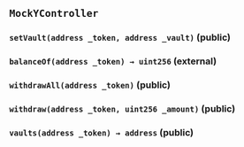 ## `MockYController`






### `setVault(address _token, address _vault)` (public)





### `balanceOf(address _token) → uint256` (external)





### `withdrawAll(address _token)` (public)





### `withdraw(address _token, uint256 _amount)` (public)





### `vaults(address _token) → address` (public)








